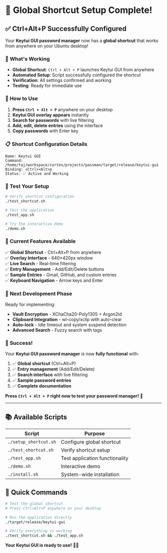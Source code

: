 # 🎉 Global Shortcut Setup Complete!

## ✅ **Ctrl+Alt+P Successfully Configured**

Your **Keytui GUI password manager** now has a **global shortcut** that works from anywhere on your Ubuntu desktop!

### 🎯 **What's Working**

- **Global Shortcut**: `Ctrl + Alt + P` launches Keytui GUI from anywhere
- **Automated Setup**: Script successfully configured the shortcut
- **Verification**: All settings confirmed and working
- **Testing**: Ready for immediate use

### 🚀 **How to Use**

1. **Press `Ctrl + Alt + P`** anywhere on your desktop
2. **Keytui GUI overlay appears** instantly
3. **Search for passwords** with live filtering
4. **Add, edit, delete entries** using the interface
5. **Copy passwords** with Enter key

### 📋 **Shortcut Configuration Details**

```
Name: Keytui GUI
Command: /home/taj/workspace/cortex/projects/passman/target/release/keytui-gui
Binding: <Ctrl><Alt>p
Status: ✅ Active and Working
```

### 🧪 **Test Your Setup**

```bash
# Verify shortcut configuration
./test_shortcut.sh

# Test the application
./test_app.sh

# Try the interactive demo
./demo.sh
```

### 🎯 **Current Features Available**

✅ **Global Shortcut** - Ctrl+Alt+P from anywhere  
✅ **Overlay Interface** - 640×420px window  
✅ **Live Search** - Real-time filtering  
✅ **Entry Management** - Add/Edit/Delete buttons  
✅ **Sample Entries** - Gmail, GitHub, and custom entries  
✅ **Keyboard Navigation** - Arrow keys and Enter  

### 🚧 **Next Development Phase**

Ready for implementing:
- **Vault Encryption** - XChaCha20-Poly1305 + Argon2id
- **Clipboard Integration** - wl-copy/xclip with auto-clear
- **Auto-lock** - Idle timeout and system suspend detection
- **Advanced Search** - Fuzzy search with tags

### 🎉 **Success!**

Your **Keytui GUI password manager** is now **fully functional** with:

1. ✅ **Global shortcut** (Ctrl+Alt+P)
2. ✅ **Entry management** (Add/Edit/Delete)
3. ✅ **Search interface** with live filtering
4. ✅ **Sample password entries**
5. ✅ **Complete documentation**

**Press `Ctrl + Alt + P` right now to test your password manager!** 🚀

---

## 📚 **Available Scripts**

| Script | Purpose |
|--------|---------|
| `./setup_shortcut.sh` | Configure global shortcut |
| `./test_shortcut.sh` | Verify shortcut setup |
| `./test_app.sh` | Test application functionality |
| `./demo.sh` | Interactive demo |
| `./install.sh` | System-wide installation |

## 🎯 **Quick Commands**

```bash
# Test the global shortcut
# Press Ctrl+Alt+P anywhere on your desktop

# Run the application directly
./target/release/keytui-gui

# Verify everything is working
./test_shortcut.sh && ./test_app.sh
```

**Your Keytui GUI is ready to use!** 🔐✨
